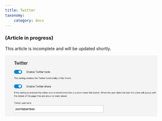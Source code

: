 ```yaml
---
title: Twitter
taxonomy:
    category: docs
---
```


### (Article in progress)
This article is incomplete and will be updated shortly.


![Twitter](twitter.jpg)
  